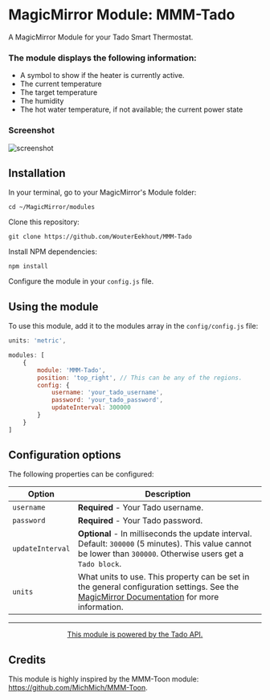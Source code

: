 # MagicMirror Module: MMM-Tado
A MagicMirror Module for your Tado Smart Thermostat. 

### The module displays the following information:

* A symbol to show if the heater is currently active.
* The current temperature
* The target temperature
* The humidity
* The hot water temperature, if not available; the current power state

### Screenshot
![screenshot](https://github.com/WouterEekhout/MMM-Tado/blob/master/img/screenshot.png)

## Installation

In your terminal, go to your MagicMirror's Module folder:
````
cd ~/MagicMirror/modules
````

Clone this repository:
````
git clone https://github.com/WouterEekhout/MMM-Tado
````

Install NPM dependencies:
```
npm install
```

Configure the module in your `config.js` file.

## Using the module

To use this module, add it to the modules array in the `config/config.js` file:
````javascript
units: 'metric',

modules: [
    {
        module: 'MMM-Tado',
        position: 'top_right', // This can be any of the regions.
        config: {
            username: 'your_tado_username', 
            password: 'your_tado_password', 
            updateInterval: 300000
        }
    }
]
````

## Configuration options

The following properties can be configured:


<table width="100%">
	<thead>
		<tr>
			<th>Option</th>
			<th width="100%">Description</th>
		</tr>
	</thead>
	<tbody>
        <tr>
			<td><code>username</code></td>
			<td><b>Required</b> - Your Tado username.</td>
		</tr>
        <tr>
			<td><code>password</code></td>
			<td><b>Required</b> - Your Tado password.</td>
		</tr>
        <tr>
            <td><code>updateInterval</code></td>
            <td><b>Optional</b> - In milliseconds the update interval. Default: <code>300000</code> 
            (5 minutes). This value cannot be lower than <code>300000</code>. Otherwise users get a
             <code>Tado block</code>.</td>
        </tr>
        <tr>
            <td><code>units</code></td>
            <td>
                What units to use. This property can be set in the general configuration settings. See the <a href="https://docs.magicmirror.builders/getting-started/configuration.html#general">MagicMirror Documentation</a> for more information.
            </td>
        </tr>
	</tbody>
</table>

---
<p align="center">
    <a href="https://www.tado.com">This module is powered by the Tado API.</a>    
</p>


## Credits
This module is highly inspired by the 
MMM-Toon module: https://github.com/MichMich/MMM-Toon.
